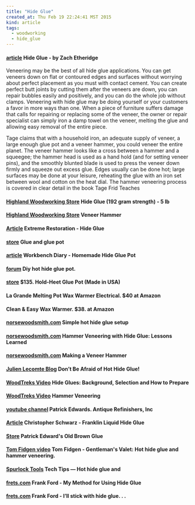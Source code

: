 ```yaml
---
title: "Hide Glue"
created_at: Thu Feb 19 22:24:41 MST 2015
kind: article
tags:
  - woodworking
  - hide_glue
---
```


#### [article](http://www.highlandwoodworking.com/woodworkingwithhideglue.aspx) Hide Glue - by Zach Etheridge

Veneering may be the best of all hide glue applications. You can get
veneers down on flat or contoured edges and surfaces without worrying
about perfect placement as you must with contact cement. You can
create perfect butt joints by cutting them after the veneers are down,
you can repair bubbles easily and positively, and you can do the whole
job without clamps. Veneering with hide glue may be doing yourself or
your customers a favor in more ways than one. When a piece of furniture
suffers damage that calls for repairing or replacing some of the veneer,
the owner or repair specialist can simply iron a damp towel on the veneer,
melting the glue and allowing easy removal of the entire piece.

Tage claims that with a household iron, an adequate supply of veneer,
a large enough glue pot and a veneer hammer, you could veneer the
entire planet. The veneer hammer looks like a cross between a hammer
and a squeegee; the hammer head is used as a hand hold (and for setting
veneer pins), and the smoothly blunted blade is used to press the veneer
down firmly and squeeze out excess glue. Edges usually can be done hot;
large surfaces may be done at your leisure, reheating the glue with an
iron set between wool and cotton on the heat dial. The hammer veneering
process is covered in clear detail in the book Tage Frid Teaches

#### [Highland Woodworking Store](http://www.highlandwoodworking.com/hideglue192gramstrength5lb.aspx) Hide Glue (192 gram strength) - 5 lb

#### [Highland Woodworking Store](http://www.highlandwoodworking.com/veneerhammer.aspx) Veneer Hammer


#### [Article](http://www.xrestore.com/Pages/HideGlue.htm) Extreme Restoration - Hide Glue

#### [store](http://www.musicaravan.com/gluepot) Glue and glue pot

#### [article](http://www.workbenchdiary.com/2011/05/homemade-hide-glue-pot.html) Workbench Diary - Homemade Hide Glue Pot

#### [forum](http://www.acousticguitarforum.com/forums/showthread.php?t=231027) Diy hot hide glue pot.

#### [store](http://www.thebestthings.com/newtools/hide_glue.htm) $135. Hold-Heet Glue Pot (Made in USA)

#### La Grande Melting Pot Wax Warmer Electrical.  $40 at Amazon

#### Clean & Easy Wax Warmer. $38. at Amazon

#### [norsewoodsmith.com](http://www.norsewoodsmith.com/content/simple-hot-hide-glue-setup) Simple hot hide glue setup

#### [norsewoodsmith.com](http://www.norsewoodsmith.com/content/hammer-veneering-hide-glue-lessons-learned) Hammer Veneering with Hide Glue: Lessons Learned

#### [norsewoodsmith.com](http://norsewoodsmith.com/content/making-veneer-hammer) Making a Veneer Hammer

#### [Julien Lecomte Blog](http://www.julienlecomte.net/blog/2013/08/756/) Don’t Be Afraid of Hot Hide Glue!

#### [WoodTreks Video](http://woodtreks.com/animal-protein-hide-glues-how-to-make-select-history/1549/) Hide Glues: Background, Selection and How to Prepare

#### [WoodTreks Video](http://woodtreks.com/learn-how-hammer-veneers-hand-tools-inlay-marquetry-hide-glue/1493/) Hammer Veneering

#### [youtube channel](https://www.youtube.com/user/3815utah/about) Patrick Edwards.  Antique Refinishers, Inc

#### [Article](http://www.popularwoodworking.com/woodworking-blogs/chris-schwarz-blog/best-wood-gluefranklin-liquid-hide-glue) Christopher Schwarz - Franklin Liquid Hide Glue

#### [Store](https://www.toolsforworkingwood.com/store/item/MS-OLDBROWN.XX) Patrick Edward's Old Brown Glue

#### [Tom Fidgen video](https://www.youtube.com/watch?v=ALzJMF-EvLY) Tom Fidgen - Gentleman's Valet: Hot hide glue and hammer veneering.

#### [Spurlock Tools](http://www.spurlocktools.com/tech_tips1.htm) Tech Tips — Hot hide glue and 

#### [frets.com](http://www.frets.com/FretsPages/Luthier/Technique/Glue/UseHideGlue/usehideglue1.html) Frank Ford - My Method for Using Hide Glue

#### [frets.com](http://www.frets.com/FretsPages/Luthier/Data/Materials/hideglue.html) Frank Ford - I’ll stick with hide glue. . .

